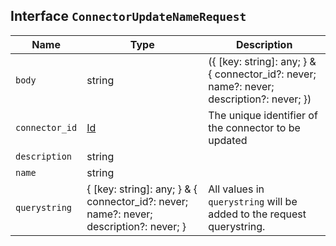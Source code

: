 ## Interface `ConnectorUpdateNameRequest`

| Name | Type | Description |
| - | - | - |
| `body` | string | ({ [key: string]: any; } & { connector_id?: never; name?: never; description?: never; }) | All values in `body` will be added to the request body. |
| `connector_id` | [Id](./Id.md) | The unique identifier of the connector to be updated |
| `description` | string | &nbsp; |
| `name` | string | &nbsp; |
| `querystring` | { [key: string]: any; } & { connector_id?: never; name?: never; description?: never; } | All values in `querystring` will be added to the request querystring. |
